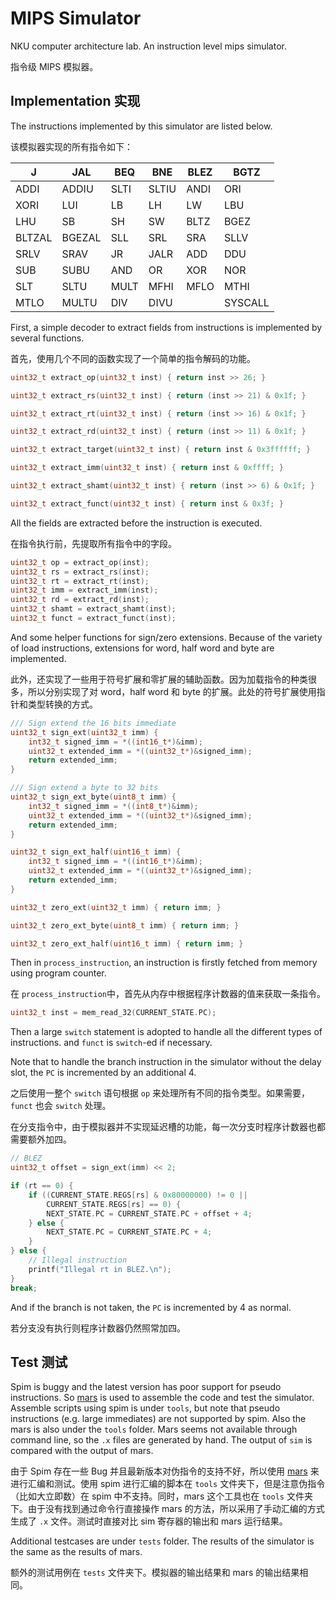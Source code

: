# MIPS Simulator

NKU computer architecture lab. An instruction level mips simulator.

指令级 MIPS 模拟器。

## Implementation 实现

The instructions implemented by this simulator are listed below.

该模拟器实现的所有指令如下：

| J       | JAL   | BEQ  | BNE  | BLEZ | BGTZ |
|---------|-------|------|------|------|------|
| ADDI    | ADDIU | SLTI | SLTIU| ANDI | ORI  |
| XORI    | LUI   | LB   | LH   | LW   | LBU  |
| LHU     | SB    | SH   | SW   | BLTZ | BGEZ |
| BLTZAL  | BGEZAL| SLL  | SRL  | SRA  | SLLV |
| SRLV | SRAV | JR  | JALR  | ADD | DDU |
| SUB  | SUBU | AND  | OR   | XOR  | NOR  |
| SLT  | SLTU | MULT | MFHI | MFLO | MTHI |
| MTLO | MULTU| DIV  | DIVU |      | SYSCALL |

First, a simple decoder to extract fields from instructions is implemented by several functions.

首先，使用几个不同的函数实现了一个简单的指令解码的功能。

```c
uint32_t extract_op(uint32_t inst) { return inst >> 26; }

uint32_t extract_rs(uint32_t inst) { return (inst >> 21) & 0x1f; }

uint32_t extract_rt(uint32_t inst) { return (inst >> 16) & 0x1f; }

uint32_t extract_rd(uint32_t inst) { return (inst >> 11) & 0x1f; }

uint32_t extract_target(uint32_t inst) { return inst & 0x3ffffff; }

uint32_t extract_imm(uint32_t inst) { return inst & 0xffff; }

uint32_t extract_shamt(uint32_t inst) { return (inst >> 6) & 0x1f; }

uint32_t extract_funct(uint32_t inst) { return inst & 0x3f; }
```

All the fields are extracted before the instruction is executed.

在指令执行前，先提取所有指令中的字段。

```c
uint32_t op = extract_op(inst);
uint32_t rs = extract_rs(inst);
uint32_t rt = extract_rt(inst);
uint32_t imm = extract_imm(inst);
uint32_t rd = extract_rd(inst);
uint32_t shamt = extract_shamt(inst);
uint32_t funct = extract_funct(inst);
```

And some helper functions for sign/zero extensions. Because of the variety of load instructions, extensions for word, half word and byte are implemented.

此外，还实现了一些用于符号扩展和零扩展的辅助函数。因为加载指令的种类很多，所以分别实现了对 word，half word 和 byte 的扩展。此处的符号扩展使用指针和类型转换的方式。

```c
/// Sign extend the 16 bits immediate
uint32_t sign_ext(uint32_t imm) {
    int32_t signed_imm = *((int16_t*)&imm);
    uint32_t extended_imm = *((uint32_t*)&signed_imm);
    return extended_imm;
}

/// Sign extend a byte to 32 bits
uint32_t sign_ext_byte(uint8_t imm) {
    int32_t signed_imm = *((int8_t*)&imm);
    uint32_t extended_imm = *((uint32_t*)&signed_imm);
    return extended_imm;
}

uint32_t sign_ext_half(uint16_t imm) {
    int32_t signed_imm = *((int16_t*)&imm);
    uint32_t extended_imm = *((uint32_t*)&signed_imm);
    return extended_imm;
}

uint32_t zero_ext(uint32_t imm) { return imm; }

uint32_t zero_ext_byte(uint8_t imm) { return imm; }

uint32_t zero_ext_half(uint16_t imm) { return imm; }
```

Then in `process_instruction`, an instruction is firstly fetched from memory using program counter.

在 `process_instruction`中，首先从内存中根据程序计数器的值来获取一条指令。

```c
uint32_t inst = mem_read_32(CURRENT_STATE.PC);
```

Then a large `switch` statement is adopted to handle all the different types of instructions. and `funct` is `switch`-ed if necessary.

Note that to handle the branch instruction in the simulator without the delay slot, the `PC` is incremented by an additional 4.

之后使用一整个 `switch` 语句根据 `op` 来处理所有不同的指令类型。如果需要，`funct` 也会 `switch` 处理。

在分支指令中，由于模拟器并不实现延迟槽的功能，每一次分支时程序计数器也都需要额外加四。

```c
// BLEZ
uint32_t offset = sign_ext(imm) << 2;

if (rt == 0) {
    if ((CURRENT_STATE.REGS[rs] & 0x80000000) != 0 ||
        CURRENT_STATE.REGS[rs] == 0) {
        NEXT_STATE.PC = CURRENT_STATE.PC + offset + 4;
    } else {
        NEXT_STATE.PC = CURRENT_STATE.PC + 4;
    }
} else {
    // Illegal instruction
    printf("Illegal rt in BLEZ.\n");
}
break;
```

And if the branch is not taken, the `PC` is incremented by 4 as normal.

若分支没有执行则程序计数器仍然照常加四。

## Test 测试

Spim is buggy and the latest version has poor support for pseudo instructions. So [mars](https://courses.missouristate.edu/KenVollmar/MARS/download.htm) is used to assemble the code and test the simulator. Assemble scripts using spim is under `tools`, but note that pseudo instructions (e.g. large immediates) are not supported by spim. Also the mars is also under the `tools` folder. Mars seems not available through command line, so the `.x` files are generated by hand. The output of `sim` is compared with the output of mars.

由于 Spim 存在一些 Bug 并且最新版本对伪指令的支持不好，所以使用 [mars](https://courses.missouristate.edu/KenVollmar/MARS/download.htm) 来进行汇编和测试。使用 spim 进行汇编的脚本在 `tools` 文件夹下，但是注意伪指令（比如大立即数）在 spim 中不支持。同时，mars 这个工具也在 `tools` 文件夹下。由于没有找到通过命令行直接操作 mars 的方法，所以采用了手动汇编的方式生成了 `.x` 文件。测试时直接对比 sim 寄存器的输出和 mars 运行结果。

Additional testcases are under `tests` folder. The results of the simulator is the same as the results of mars.

额外的测试用例在 `tests` 文件夹下。模拟器的输出结果和 mars 的输出结果相同。
